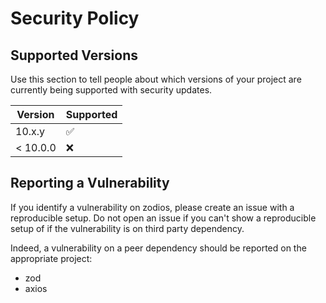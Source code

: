 # Security Policy

## Supported Versions

Use this section to tell people about which versions of your project are
currently being supported with security updates.

|  Version  | Supported          |
| --------- | ------------------ |
| 10.x.y    | :white_check_mark: |
| < 10.0.0  | :x:                |

## Reporting a Vulnerability

If you identify a vulnerability on zodios, please create an issue with a reproducible setup.
Do not open an issue if you can't show a reproducible setup of if the vulnerability is on third party dependency.

Indeed, a vulnerability on a peer dependency should be reported on the appropriate project:
- zod
- axios
